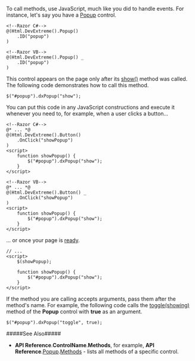 To call methods, use JavaScript, much like you did to handle events. For instance, let's say you have a [Popup](/api-reference/10%20UI%20Widgets/dxPopup '/Documentation/ApiReference/UI_Widgets/dxPopup/') control.

    <!--Razor C#-->
    @(Html.DevExtreme().Popup()
        .ID("popup")
    )

    <!--Razor VB-->
    @(Html.DevExtreme().Popup() _
        .ID("popup")
    )

This control appears on the page only after its [show()](/api-reference/10%20UI%20Widgets/dxOverlay/3%20Methods/show().md '/Documentation/ApiReference/UI_Widgets/dxPopup/Methods/#show') method was called. The following code demonstrates how to call this method.

    $("#popup").dxPopup("show");

You can put this code in any JavaScript constructions and execute it whenever you need to, for example, when a user clicks a button...

    <!--Razor C#-->
    @* ... *@
    @(Html.DevExtreme().Button()
        .OnClick("showPopup")
    )
    <script>
        function showPopup() {
            $("#popup").dxPopup("show");
        }
    </script>

    <!--Razor VB-->
    @* ... *@
    @(Html.DevExtreme().Button() _
        .OnClick("showPopup")
    )
    <script>
        function showPopup() {
            $("#popup").dxPopup("show");
        }
    </script>

... or once your page is [ready](https://api.jquery.com/ready).

    // ...
    <script>
        $(showPopup);

        function showPopup() {
            $("#popup").dxPopup("show");
        }
    </script>

If the method you are calling accepts arguments, pass them after the method's name. For example, the following code calls the [toggle(showing)](/api-reference/10%20UI%20Widgets/dxOverlay/3%20Methods/toggle(showing).md '/Documentation/ApiReference/UI_Widgets/dxPopup/Methods/#toggleshowing') method of the **Popup** control with **true** as an argument.

    $("#popup").dxPopup("toggle", true);

#####See Also#####
- **API Reference**.**ControlName**.**Methods**, for example, **API Reference**.[Popup](/api-reference/10%20UI%20Widgets/dxPopup '/Documentation/ApiReference/UI_Widgets/dxPopup/').[Methods](/api-reference/10%20UI%20Widgets/dxOverlay/3%20Methods '/Documentation/ApiReference/UI_Widgets/dxPopup/Methods/') - lists all methods of a specific control.